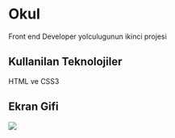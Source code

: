<h1> Okul </h1>

Front end Developer yolculugunun ikinci projesi

<h2> Kullanilan Teknolojiler </h2>

HTML ve CSS3
  

<h2> Ekran Gifi </h2>

![](paylastikca.gif)
